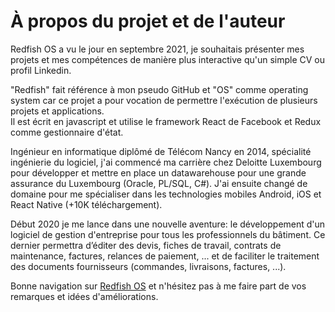 # À propos du projet et de l'auteur

Redfish OS a vu le jour en septembre 2021, je souhaitais présenter mes projets et mes compétences de manière plus interactive qu'un simple CV ou profil Linkedin.

"Redfish" fait référence à mon pseudo GitHub et "OS" comme operating system car ce projet a pour vocation de permettre l'exécution de plusieurs projets et applications.  
Il est écrit en javascript et utilise le framework React de Facebook et Redux comme gestionnaire d'état.

Ingénieur en informatique diplômé de Télécom Nancy en 2014, spécialité ingénierie du logiciel, j'ai commencé ma carrière chez Deloitte Luxembourg pour développer et mettre en place un datawarehouse pour une grande assurance du Luxembourg (Oracle, PL/SQL, C#). J'ai ensuite changé de domaine pour me spécialiser dans les technologies mobiles Android, iOS et React Native (+10K téléchargement).

Début 2020 je me lance dans une nouvelle aventure: le développement d'un logiciel de gestion d'entreprise pour tous les professionnels du bâtiment. Ce dernier permettra d’éditer des devis, fiches de travail, contrats de maintenance, factures, relances de paiement, ... et de faciliter le traitement des documents fournisseurs (commandes, livraisons, factures, ...).

Bonne navigation sur [Redfish OS](https://RedFish.github.io/redfish-os) et n'hésitez pas à me faire part de vos remarques et idées d'améliorations.
